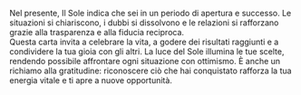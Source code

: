Nel presente, Il Sole indica che sei in un periodo di apertura e successo. Le situazioni si chiariscono, i dubbi si dissolvono e le relazioni si rafforzano grazie alla trasparenza e alla fiducia reciproca.  
Questa carta invita a celebrare la vita, a godere dei risultati raggiunti e a condividere la tua gioia con gli altri. La luce del Sole illumina le tue scelte, rendendo possibile affrontare ogni situazione con ottimismo. È anche un richiamo alla gratitudine: riconoscere ciò che hai conquistato rafforza la tua energia vitale e ti apre a nuove opportunità.
